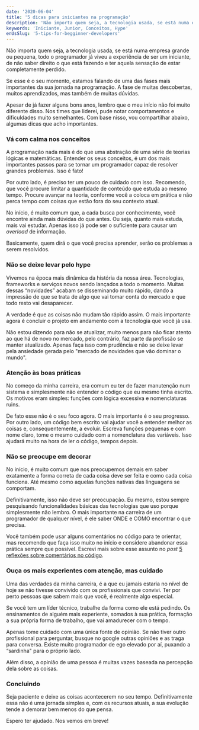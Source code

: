 ```yaml
---
date: '2020-06-04'
title: '5 dicas para iniciantes na programação'
description: 'Não importa quem seja, a tecnologia usada, se está numa empresa grande ou pequena, todo o programador já viveu a experiência de ser um iniciante, de não saber direito o que está fazendo e ter aquela sensação de estar completamente perdido.'
keywords: 'Iniciante, Junior, Conceitos, Hype'
enUsSlug: '5-tips-for-begginner-developers'
---
```


Não importa quem seja, a tecnologia usada, se está numa empresa grande ou pequena, todo o programador já viveu a
experiência de ser um iniciante, de não saber direito o que está fazendo e ter aquela sensação de estar completamente
perdido.

Se esse é o seu momento, estamos falando de uma das fases mais importantes da sua jornada na programação. A fase de
muitas descobertas, muitos aprendizados, mas também de muitas dúvidas.

Apesar de já fazer alguns bons anos, lembro que o meu início não foi muito diferente disso. Nos times que liderei, pude
notar comportamentos e dificuldades muito semelhantes. Com base nisso, vou compartilhar abaixo, algumas dicas que acho
importantes.

### Vá com calma nos conceitos

A programação nada mais é do que uma abstração de uma série de teorias lógicas e matemáticas. Entender os seus
conceitos, é um dos mais importantes passos para se tornar um programador capaz de resolver grandes problemas. Isso é
fato!

Por outro lado, é preciso ter um pouco de cuidado com isso. Recomendo, que você procure limitar a quantidade de conteúdo
que estuda ao mesmo tempo. Procure avançar na teoria, conforme você a coloca em prática e não perca tempo com
coisas que estão fora do seu contexto atual.

No início, é muito comum que, a cada busca por conhecimento, você encontre ainda mais dúvidas do que antes. Ou seja,
quanto mais estuda, mais vai estudar. Apenas isso já pode ser o suficiente para causar um _overload_ de informação.

Basicamente, quem dirá o que você precisa aprender, serão os problemas a serem resolvidos.

### Não se deixe levar pelo hype

Vivemos na época mais dinâmica da história da nossa área. Tecnologias, frameworks e serviços novos sendo lançados a todo
o momento. Muitas dessas “novidades” acabam se disseminando muito rápido, dando a impressão de que se trata de algo que
vai tomar conta do mercado e que todo resto vai desaparecer.

A verdade é que as coisas não mudam tão rápido assim. O mais importante agora é concluir o projeto em andamento com a
tecnologia que você já usa.

Não estou dizendo para não se atualizar, muito menos para não ficar atento ao que há de novo no mercado, pelo contrário,
faz parte da profissão se manter atualizado. Apenas faça isso com prudência e não se deixe levar pela ansiedade gerada
pelo "mercado de novidades que vão dominar o mundo".

### Atenção às boas práticas

No começo da minha carreira, era comum eu ter de fazer manutenção num sistema e simplesmente não entender o código que
eu mesmo tinha escrito. Os motivos eram simples: funções com lógica excessiva e nomenclaturas ruins.

De fato esse não é o seu foco agora. O mais importante é o seu progresso. Por outro lado, um código bem escrito vai
ajudar você a entender melhor as coisas e, consequentemente, a evoluir. Escreva funções pequenas e com nome claro, tome
o mesmo cuidado com a nomenclatura das variáveis. Isso ajudará muito na hora de ler o código, tempos depois.

### Não se preocupe em decorar

No início, é muito comum que nos preocupemos demais em saber exatamente a forma correta de cada coisa deve ser feita e
como cada coisa funciona. Até mesmo como aquelas funções nativas das linguagens se comportam.

Definitivamente, isso não deve ser preocupação. Eu mesmo, estou sempre pesquisando funcionalidades básicas das
tecnologias que uso porque simplesmente não lembro. O mais importante na carreira de um programador de qualquer nível, é
ele saber ONDE e COMO encontrar o que precisa.

Você também pode usar alguns comentários no código para te orientar, mas recomendo que faça isso muito no início e
considere abandonar essa prática sempre que possível. Escrevi mais sobre esse assunto no
_post_ [5 reflexões sobre comentários no código](/pt-br/blog/posts/5-reflexoes-sobre-comentarios-no-codigo/).

### Ouça os mais experientes com atenção, mas cuidado

Uma das verdades da minha carreira, é a que eu jamais estaria no nível de hoje se não tivesse convivido com os
profissionais que convivi. Ter por perto pessoas que sabem mais que você, é realmente algo especial.

Se você tem um líder técnico, trabalhe da forma como ele está pedindo. Os ensinamentos de alguém mais experiente,
somados à sua prática, formação a sua própria forma de trabalho, que vai amadurecer com o tempo.

Apenas tome cuidado com uma única fonte de opinião. Se não tiver outro profissional para perguntar, busque no google
outras opiniões e as traga para conversa. Existe muito programador de ego elevado por aí, puxando a “sardinha" para o
próprio lado.

Além disso, a opinião de uma pessoa é muitas vazes baseada na percepção dela sobre as coisas.

### Concluindo

Seja paciente e deixe as coisas acontecerem no seu tempo. Definitivamente essa não é uma jornada simples e, com os
recursos atuais, a sua evolução tende a demorar bem menos do que pensa.

Espero ter ajudado. Nos vemos em breve!
